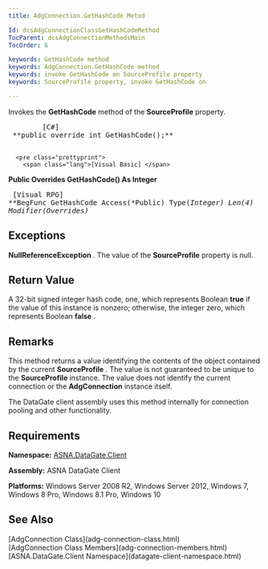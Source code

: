 ```yaml
---
title: AdgConnection.GetHashCode Metod

Id: dcsAdgConnectionClassGetHashCodeMethod
TocParent: dcsAdgConnectionMethodsMain
TocOrder: 6

keywords: GetHashCode method
keywords: AdgConnection.GetHashCode method
keywords: invoke GetHashCode on SourceProfile property
keywords: SourceProfile property, invoke GetHashCode on

---
```


Invokes the <span> **GetHashCode** </span> method of the <span> **SourceProfile** </span> property.
<pre class="prettyprint">
        <span class="lang">[C#]</span>
 **public override int GetHashCode();** 
      </pre>
      <pre class="prettyprint">
        <span class="lang">[Visual Basic] </span>
 **Public Overrides GetHashCode() As Integer** 
      </pre>
      <pre class="prettyprint">
        <span class="lang">[Visual RPG]</span>
 **BegFunc GetHashCode Access(*Public) Type(*Integer) Len(4) Modifier(*Overrides)** 
      </pre>

## Exceptions

**NullReferenceException** . The value of the <span> **SourceProfile** </span> property is null. 
## Return Value

A 32-bit signed integer hash code, one, which represents Boolean **true** if the value of this instance is nonzero; otherwise, the integer zero, which represents Boolean **false** . 
## Remarks

This method returns a value identifying the contents of the object contained by the current <span> **SourceProfile** </span>. The value is not guaranteed to be unique to the <span> **SourceProfile** </span> instance. The value does not identify the current connection or the **AdgConnection** instance itself.

The DataGate client assembly uses this method internally for connection pooling and other functionality.
## Requirements

**Namespace:** [ASNA.DataGate.Client](datagate-client-namespace.html) 

**Assembly:** ASNA DataGate Client

**Platforms:** Windows Server 2008 R2, Windows Server 2012, Windows 7, Windows 8 Pro, Windows 8.1 Pro, Windows 10
## See Also

<dl />
      [AdgConnection Class](adg-connection-class.html)
      <br />
      [AdgConnection Class Members](adg-connection-members.html)
      <br />
      [ASNA.DataGate.Client Namespace](datagate-client-namespace.html)
      <br />

